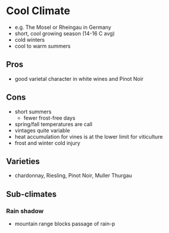 # Cool Climate
- e.g. The Mosel or Rheingau in Germany
- short, cool growing season (14-16 C avg)
- cold winters
- cool to warm summers
## Pros
- good varietal character in white wines and Pinot Noir
## Cons
- short summers
	- fewer frost-free days
- spring/fall temperatures are call
- vintages quite variable
- heat accumulation for vines is at the lower limit for viticulture
- frost and winter cold injury
## Varieties
- chardonnay, Riesling, Pinot Noir, Muller Thurgau
## Sub-climates
### Rain shadow
- mountain range blocks passage of rain-p